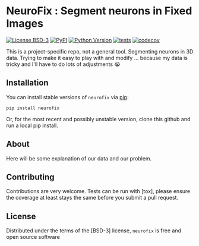 # NeuroFix : Segment neurons in Fixed Images

[![License BSD-3](https://img.shields.io/pypi/l/vodex.svg?color=green)](https://github.com/LemonJust/neurofix/raw/main/LICENSE)
[![PyPI](https://img.shields.io/pypi/v/neurofix.svg?color=green)](https://pypi.org/project/neurofix)
[![Python Version](https://img.shields.io/pypi/pyversions/neurofix.svg?color=green)](https://python.org)
[![tests](https://github.com/LemonJust/neurofix/workflows/tests/badge.svg)](https://github.com/LemonJust/neurofix/actions)
[![codecov](https://codecov.io/gh/LemonJust/neurofix/branch/main/graph/badge.svg)](https://codecov.io/gh/LemonJust/neurofix)

This is a project-specific repo, not a general tool. Segmenting neurons in 3D data. Trying to make it easy to play with and modify ... because my data is tricky and I'll have to do lots of adjustments :sob:

## Installation

You can install stable versions of `neurofix` via [pip](https://pypi.org/project/neurofix):

    pip install neurofix

Or, for the most recent and possibly unstable version, clone this github and run a local pip install.

## About

Here will be some explanation of our data and our problem.

## Contributing

Contributions are very welcome. Tests can be run with [tox], please ensure
the coverage at least stays the same before you submit a pull request.

## License

Distributed under the terms of the [BSD-3] license,
`neurofix` is free and open source software
